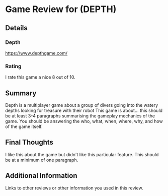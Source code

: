 # Game Review for (DEPTH)

## Details

### Depth
https://www.depthgame.com/

### Rating
I rate this game a nice 8 out of 10.

## Summary
Depth is a multiplayer game about a group of divers going into the watery depths looking for treasure with their robot 
This game is about... this should be at least 3-4 paragraphs summarising the gameplay mechanics of the game. You should be answering the who, what, when, where, why, and how of the game itself.

## Final Thoughts
I like this about the game but didn't like this particular feature. This should be at a minimum of one paragraph.

## Additional Information
Links to other reviews or other information you used in this review.
